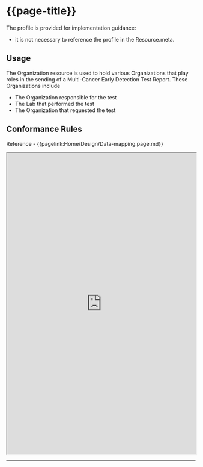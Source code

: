 # {{page-title}}

The profile is provided for implementation guidance:
- it is not necessary to reference the profile in the Resource.meta. 

## Usage
 The Organization resource is used to hold various Organizations that play roles in the sending of a Multi-Cancer Early Detection Test Report. These Organizations include
 - The Organization responsible for the test
 - The Lab that performed the test
 - The Organization that requested the test

## Conformance Rules

Reference - {{pagelink:Home/Design/Data-mapping.page.md}}

<iframe src="https://simplifier.net/guide/uk-core-implementation-guide-stu3-sequence/home/profilesandextensions/profile-ukcore-organization?version=1.7.0" height="800px" width="100%"></iframe>



<hr class="thickline">